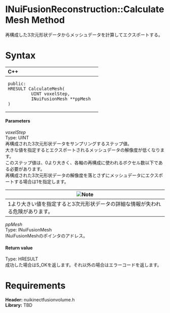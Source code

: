 INuiFusionReconstruction::CalculateMesh Method  
==============================================  

再構成した3次元形状データからメッシュデータを計算してエクスポートする。 <span id="syntaxSection"></span>

Syntax  
======  

<table>
<colgroup>
<col width="100%" />
</colgroup>
<thead>
<tr class="header">
<th align="left">C++</th>
</tr>
</thead>
<tbody>
<tr class="odd">
<td align="left"><pre><code>public:  
HRESULT CalculateMesh(  
         UINT voxelStep,  
         INuiFusionMesh **ppMesh  
)</code></pre></td>
</tr>
</tbody>
</table>

<span id="ID4EG"></span>
#### Parameters  

*voxelStep*    
Type: UINT  
再構成された3次元形状データをサンプリングするステップ値。  
大きな値を指定するとエクスポートされるメッシュデータの解像度が低くなります。  
このステップ値は、0より大きく、各軸の再構成に使われるボクセル数以下である必要があります。  
再構成された3次元形状データの解像度を落とさずにメッシュデータにエクスポートする場合は1を指定します。  

| ![](../../../../../../resources/note.gif)Note                                                                                        |
|--------------------------------------------------------------------------------------------------------------------------------------|
| 1より大きい値を指定すると3次元形状データの詳細な情報が失われる危険があります。 |

*ppMesh*    
Type: INuiFusionMesh  
INuiFusionMeshのポインタのアドレス。  

<span id="ID4EP"></span>
#### Return value  

Type: HRESULT  
成功した場合はS\_OKを返します。それ以外の場合はエラーコードを返します。  

<span id="requirements"></span>

Requirements  
============  

**Header:** nuikinectfusionvolume.h  
**Library:** TBD  



<!--Please do not edit the data in the comment block below.-->
<!--
TOCTitle : CalculateMesh Method
RLTitle : INuiFusionReconstruction::CalculateMesh Method
KeywordK : CalculateMesh method
KeywordK : INuiFusionReconstruction::CalculateMesh method
KeywordF : INuiFusionReconstruction::CalculateMesh
KeywordF : CalculateMesh
KeywordF : Microsoft.Kinect.nuikinectfusionvolume.INuiFusionReconstruction.CalculateMesh(UINT,INuiFusionMesh)
KeywordA : M:Microsoft.Kinect.nuikinectfusionvolume.INuiFusionReconstruction.CalculateMesh(UINT,INuiFusionMesh)
AssetID : M:Microsoft.Kinect.nuikinectfusionvolume.INuiFusionReconstruction.CalculateMesh(UINT,INuiFusionMesh)
Locale : en-us
CommunityContent : 1
APIType : Managed
APILocation : 
APIName : Microsoft.Kinect.nuikinectfusionvolume.INuiFusionReconstruction::CalculateMesh
TargetOS : Windows
TopicType : kbSyntax
DevLang : C++
DocSet : K4Wv2
ProjType : K4Wv2Proj
Technology : Kinect for Windows
Product : Kinect for Windows SDK v2
productversion : 20
-->
